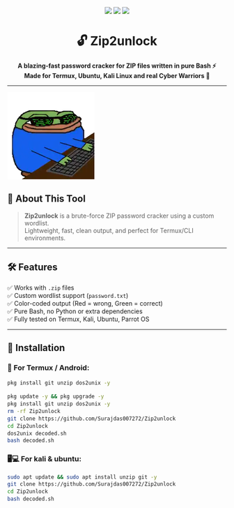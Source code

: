 <p align="center">
  <img src="https://img.shields.io/badge/Bash-Script-1f1f1f?style=for-the-badge&logo=gnu-bash&logoColor=white">
  <img src="https://img.shields.io/badge/Platform-Termux%20%7C%20Linux-black?style=for-the-badge">
  <img src="https://img.shields.io/badge/Status-Working-success?style=for-the-badge">
</p>

<h1 align="center">🔓 Zip2unlock</h1>

<p align="center"><b>A blazing-fast password cracker for ZIP files written in pure Bash ⚡<br>Made for Termux, Ubuntu, Kali Linux and real Cyber Warriors 🧠</b></p>

---
<img src="https://github.com/Surajdas007272/Zip2unlock/blob/main/Images/hacker.gif" alt="My Image" />

## 🧩 About This Tool

> **Zip2unlock** is a brute-force ZIP password cracker using a custom wordlist.  
> Lightweight, fast, clean output, and perfect for Termux/CLI environments.

---

## 🛠️ Features

✅  Works with `.zip` files  
✅  Custom wordlist support (`password.txt`)  
✅  Color-coded output (Red = wrong, Green = correct)  
✅  Pure Bash, no Python or extra dependencies  
✅  Fully tested on Termux, Kali, Ubuntu, Parrot OS

---

## 🚧 Installation

### 📲 For Termux / Android:

```bash
pkg install git unzip dos2unix -y
```

```bash
pkg update -y && pkg upgrade -y
pkg install git unzip dos2unix -y
rm -rf Zip2unlock
git clone https://github.com/Surajdas007272/Zip2unlock
cd Zip2unlock
dos2unix decoded.sh
bash decoded.sh
```

### 🖥️💻 For kali & ubuntu:

```bash
sudo apt update && sudo apt install unzip git -y
git clone https://github.com/Surajdas007272/Zip2unlock
cd Zip2unlock
bash decoded.sh
```
